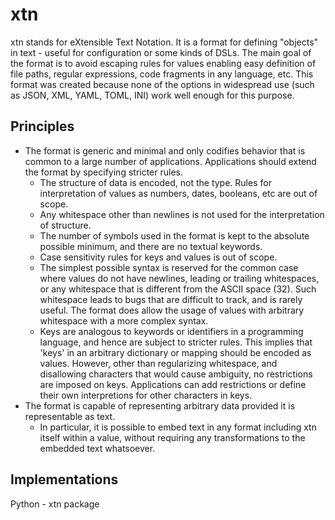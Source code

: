 # xtn
xtn stands for eXtensible Text Notation. It is a format for defining "objects" in text - useful for configuration or some kinds of DSLs. The main goal of the format is to avoid escaping rules for values enabling easy definition of file paths, regular expressions, code fragments in any language, etc. This format was created because none of the options in widespread use (such as JSON, XML, YAML, TOML, INI) work well enough for this purpose.

## Principles

- The format is generic and minimal and only codifies behavior that is common to a large number of applications. Applications should extend the format by specifying stricter rules.
    - The structure of data is encoded, not the type. Rules for interpretation of values as numbers, dates, booleans, etc are out of scope.
    - Any whitespace other than newlines is not used for the interpretation of structure.
    - The number of symbols used in the format is kept to the absolute possible minimum, and there are no textual keywords.
    - Case sensitivity rules for keys and values is out of scope.
    - The simplest possible syntax is reserved for the common case where values do not have newlines, leading or trailing whitespaces, or any whitespace that is different from the ASCII space (32). Such whitespace leads to bugs that are difficult to track, and is rarely useful. The format does allow the usage of values with arbitrary whitespace with a more complex syntax.
    - Keys are analogous to keywords or identifiers in a programming language, and hence are subject to stricter rules. This implies that 'keys' in an arbitrary dictionary or mapping should be encoded as values. However, other than regularizing whitespace, and disallowing characters that would cause ambiguity, no restrictions are imposed on keys. Applications can add restrictions or define their own interpretions for other characters in keys.
- The format is capable of representing arbitrary data provided it is representable as text.
    - In particular, it is possible to embed text in any format including xtn itself within a value, without requiring any transformations to the embedded text whatsoever.

## Implementations
Python - xtn package

